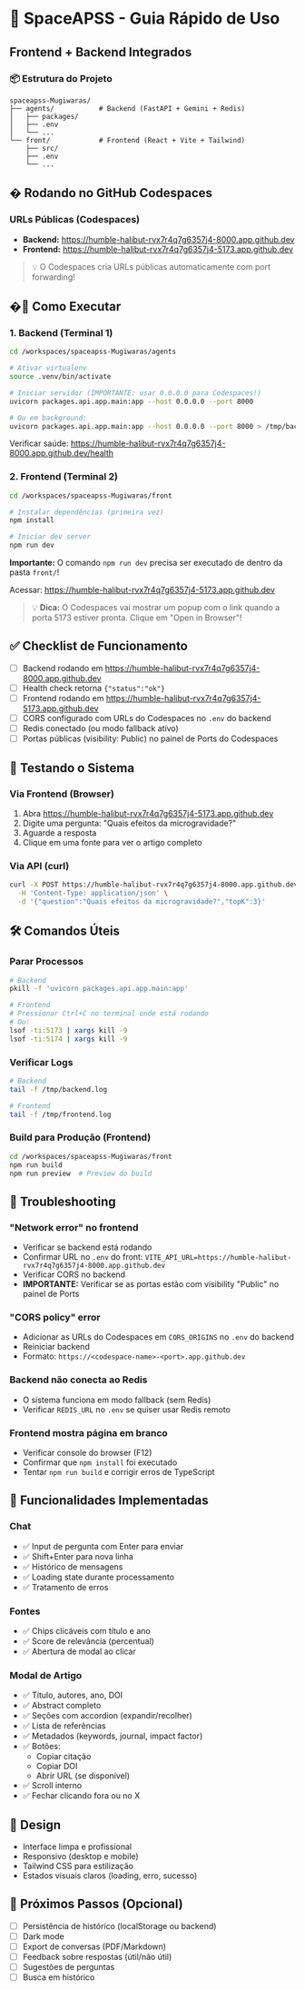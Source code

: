 # 🚀 SpaceAPSS - Guia Rápido de Uso

## Frontend + Backend Integrados

### 📦 Estrutura do Projeto

```
spaceapss-Mugiwaras/
├── agents/           # Backend (FastAPI + Gemini + Redis)
│   ├── packages/
│   ├── .env
│   └── ...
└── front/            # Frontend (React + Vite + Tailwind)
    ├── src/
    ├── .env
    └── ...
```

## � Rodando no GitHub Codespaces

### URLs Públicas (Codespaces)
- **Backend:** https://humble-halibut-rvx7r4q7g6357j4-8000.app.github.dev
- **Frontend:** https://humble-halibut-rvx7r4q7g6357j4-5173.app.github.dev

> 💡 O Codespaces cria URLs públicas automaticamente com port forwarding!

## �🏃 Como Executar

### 1. Backend (Terminal 1)

```bash
cd /workspaces/spaceapss-Mugiwaras/agents

# Ativar virtualenv
source .venv/bin/activate

# Iniciar servidor (IMPORTANTE: usar 0.0.0.0 para Codespaces!)
uvicorn packages.api.app.main:app --host 0.0.0.0 --port 8000

# Ou em background:
uvicorn packages.api.app.main:app --host 0.0.0.0 --port 8000 > /tmp/backend.log 2>&1 &
```

Verificar saúde: https://humble-halibut-rvx7r4q7g6357j4-8000.app.github.dev/health

### 2. Frontend (Terminal 2)

```bash
cd /workspaces/spaceapss-Mugiwaras/front

# Instalar dependências (primeira vez)
npm install

# Iniciar dev server
npm run dev
```

**Importante:** O comando `npm run dev` precisa ser executado de dentro da pasta `front/`!

Acessar: https://humble-halibut-rvx7r4q7g6357j4-5173.app.github.dev

> 💡 **Dica:** O Codespaces vai mostrar um popup com o link quando a porta 5173 estiver pronta. Clique em "Open in Browser"!

## ✅ Checklist de Funcionamento

- [ ] Backend rodando em https://humble-halibut-rvx7r4q7g6357j4-8000.app.github.dev
- [ ] Health check retorna `{"status":"ok"}`
- [ ] Frontend rodando em https://humble-halibut-rvx7r4q7g6357j4-5173.app.github.dev
- [ ] CORS configurado com URLs do Codespaces no `.env` do backend
- [ ] Redis conectado (ou modo fallback ativo)
- [ ] Portas públicas (visibility: Public) no painel de Ports do Codespaces

## 🎯 Testando o Sistema

### Via Frontend (Browser)
1. Abra https://humble-halibut-rvx7r4q7g6357j4-5173.app.github.dev
2. Digite uma pergunta: "Quais efeitos da microgravidade?"
3. Aguarde a resposta
4. Clique em uma fonte para ver o artigo completo

### Via API (curl)
```bash
curl -X POST https://humble-halibut-rvx7r4q7g6357j4-8000.app.github.dev/chat \
  -H 'Content-Type: application/json' \
  -d '{"question":"Quais efeitos da microgravidade?","topK":3}'
```

## 🛠️ Comandos Úteis

### Parar Processos

```bash
# Backend
pkill -f 'uvicorn packages.api.app.main:app'

# Frontend
# Pressionar Ctrl+C no terminal onde está rodando
# Ou:
lsof -ti:5173 | xargs kill -9
lsof -ti:5174 | xargs kill -9
```

### Verificar Logs

```bash
# Backend
tail -f /tmp/backend.log

# Frontend
tail -f /tmp/frontend.log
```

### Build para Produção (Frontend)

```bash
cd /workspaces/spaceapss-Mugiwaras/front
npm run build
npm run preview  # Preview do build
```

## 🔧 Troubleshooting

### "Network error" no frontend
- Verificar se backend está rodando
- Confirmar URL no `.env` do front: `VITE_API_URL=https://humble-halibut-rvx7r4q7g6357j4-8000.app.github.dev`
- Verificar CORS no backend
- **IMPORTANTE:** Verificar se as portas estão com visibility "Public" no painel de Ports

### "CORS policy" error
- Adicionar as URLs do Codespaces em `CORS_ORIGINS` no `.env` do backend
- Reiniciar backend
- Formato: `https://<codespace-name>-<port>.app.github.dev`

### Backend não conecta ao Redis
- O sistema funciona em modo fallback (sem Redis)
- Verificar `REDIS_URL` no `.env` se quiser usar Redis remoto

### Frontend mostra página em branco
- Verificar console do browser (F12)
- Confirmar que `npm install` foi executado
- Tentar `npm run build` e corrigir erros de TypeScript

## 📱 Funcionalidades Implementadas

### Chat
- ✅ Input de pergunta com Enter para enviar
- ✅ Shift+Enter para nova linha
- ✅ Histórico de mensagens
- ✅ Loading state durante processamento
- ✅ Tratamento de erros

### Fontes
- ✅ Chips clicáveis com título e ano
- ✅ Score de relevância (percentual)
- ✅ Abertura de modal ao clicar

### Modal de Artigo
- ✅ Título, autores, ano, DOI
- ✅ Abstract completo
- ✅ Seções com accordion (expandir/recolher)
- ✅ Lista de referências
- ✅ Metadados (keywords, journal, impact factor)
- ✅ Botões:
  - Copiar citação
  - Copiar DOI
  - Abrir URL (se disponível)
- ✅ Scroll interno
- ✅ Fechar clicando fora ou no X

## 🎨 Design

- Interface limpa e profissional
- Responsivo (desktop e mobile)
- Tailwind CSS para estilização
- Estados visuais claros (loading, erro, sucesso)

## 📝 Próximos Passos (Opcional)

- [ ] Persistência de histórico (localStorage ou backend)
- [ ] Dark mode
- [ ] Export de conversas (PDF/Markdown)
- [ ] Feedback sobre respostas (útil/não útil)
- [ ] Sugestões de perguntas
- [ ] Busca em histórico
